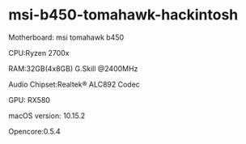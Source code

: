 # msi-b450-tomahawk-hackintosh


Motherboard: msi tomahawk b450

CPU:Ryzen 2700x

RAM:32GB(4x8GB) G.Skill @2400MHz

Audio Chipset:Realtek® ALC892 Codec

GPU: RX580

macOS version: 10.15.2

Opencore:0.5.4
